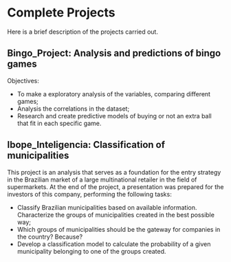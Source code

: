# Complete Projects
Here is a brief description of the projects carried out.

## Bingo_Project: Analysis and predictions of bingo games

Objectives:
- To make a exploratory analysis of the variables, comparing different games;
- Analysis the correlations in the dataset;
- Research and create predictive models of buying or not an extra ball that fit in each specific game.

## Ibope_Inteligencia: Classification of municipalities

This project is an analysis that serves as a foundation for the entry strategy in the Brazilian market of a large multinational retailer in the field of supermarkets. At the end of the project, a presentation was prepared for the investors of this company, performing the following tasks:
- Classify Brazilian municipalities based on available information. Characterize the groups of municipalities created in the best possible way;
- Which groups of municipalities should be the gateway for companies in the country? Because?
- Develop a classification model to calculate the probability of a given municipality belonging to one of the groups created.

